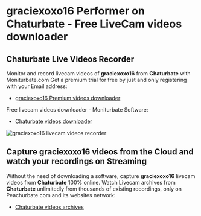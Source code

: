 # graciexoxo16 Performer on Chaturbate - Free LiveCam videos downloader

## Chaturbate Live Videos Recorder

Monitor and record livecam videos of **graciexoxo16** from **Chaturbate** with Moniturbate.com
Get a premium trial for free by just and only registering with your Email address:
* [graciexoxo16 Premium videos downloader](https://moniturbate.com/request-demo-licence-key.html)

Free livecam videos downloader - Moniturbate Software:
* [Chaturbate videos downloader](https://moniturbate.com/moniturbate-download-software.html)

![graciexoxo16 livecam videos recorder](https://peachurnet.com/templates/moniturbate-software.png)


## Capture graciexoxo16 videos from the Cloud and watch your recordings on Streaming

Without the need of downloading a software, capture **graciexoxo16** livecam videos from **Chaturbate** 100% online.
Watch Livecam archives from **Chaturbate** unlimitedly from thousands of existing recordings, only on Peachurbate.com and its websites network:
* [Chaturbate videos archives](https://peachurnet.com/)